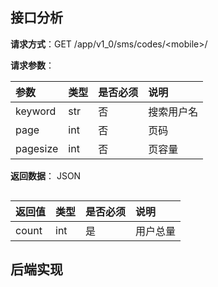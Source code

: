 ## 接口分析

**请求方式**：GET /app/v1\_0/sms/codes/&lt;mobile&gt;/

**请求参数**：

| 参数 | 类型 | 是否必须 | 说明 |
| :--- | :--- | :--- | :--- |
| keyword | str | 否 | 搜索用户名 |
| page | int | 否 | 页码 |
| pagesize | int | 否 | 页容量 |

**返回数据**： JSON

```

```

| 返回值 | 类型 | 是否必须 | 说明 |
| :--- | :--- | :--- | :--- |
| count | int | 是 | 用户总量 |

## 后端实现



